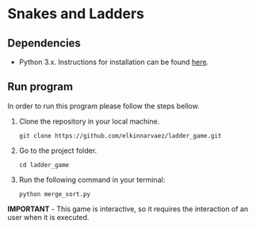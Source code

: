 # Snakes and Ladders

## Dependencies

- Python 3.x. Instructions for installation can be found [here](https://www.python.org/downloads/).

## Run program

In order to run this program please follow the steps bellow.

1. Clone the repository in your local machine.

   ```
   git clone https://github.com/elkinnarvaez/ladder_game.git
   ```

2. Go to the project folder.

   ```
   cd ladder_game
   ```

3. Run the following command in your terminal:

   ```
   python merge_sort.py
   ```

**IMPORTANT** - This game is interactive, so it requires the interaction of an user when it is executed.
